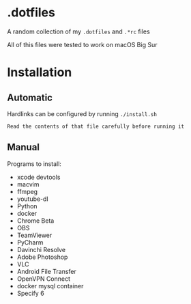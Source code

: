 # .dotfiles
A random collection of my `.dotfiles` and `.*rc` files

All of this files were tested to work on macOS Big Sur

# Installation

## Automatic
Hardlinks can be configured by running `./install.sh`

```
Read the contents of that file carefully before running it
```

## Manual
Programs to install:
 * xcode devtools
 * macvim
 * ffmpeg
 * youtube-dl
 * Python
 * docker
 * Chrome Beta
 * OBS
 * TeamViewer
 * PyCharm
 * Davinchi Resolve
 * Adobe Photoshop
 * VLC
 * Android File Transfer
 * OpenVPN Connect
 * docker mysql container
 * Specify 6
